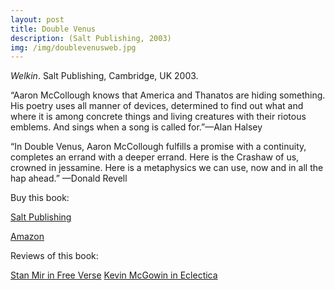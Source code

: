 ```yaml
---
layout: post
title: Double Venus
description: (Salt Publishing, 2003)
img: /img/doublevenusweb.jpg
---
```



<img class="simple_img" src="{{ site.baseurl }}/img/doublevenusweb.jpg" alt="" title="double venus cover image"/>
<div class="col three caption">
	<em>Welkin</em>. Salt Publishing, Cambridge, UK 2003. 
</div>


“Aaron McCollough knows that America and Thanatos are hiding something. His poetry uses all manner of devices, determined to find out what and where it is among concrete things and living creatures with their riotous emblems. And sings when a song is called for.”—Alan Halsey

“In Double Venus, Aaron McCollough fulfills a promise with a continuity, completes an errand with a deeper errand. Here is the Crashaw of us, crowned in jessamine. Here is a metaphysics we can use, now and in all the hap ahead.” —Donald Revell

Buy this book:

[Salt Publishing](https://www.saltpublishing.com/products/double-venus-9781844710034)

[Amazon](https://www.amazon.com/Double-Venus-Salt-Modern-Poets/dp/1844710033)

Reviews of this book:

[Stan Mir in Free Verse](https://english.chass.ncsu.edu/freeverse/Archives/Winter_2004/reviews/S_Mir_A_McCollough.html)
[Kevin McGowin in Eclectica](http://www.eclectica.org/v8n2/mcgowin_mccollough.html)
